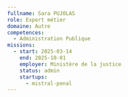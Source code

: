 ```yaml
---
fullname: Sara PUJOLAS
role: Expert métier
domaine: Autre
competences:
  - Administration Publique
missions:
  - start: 2025-03-14
    end: 2025-10-01
    employer: Ministère de la justice
    status: admin
    startups:
      - mistral-penal
---
```

